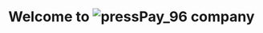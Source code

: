 # Welcome to ![pressPay_96](https://github.com/nguynthuhigh/e-wallet/assets/87266672/44b4a2f8-b340-47a5-a0e9-7d7205956712) company
